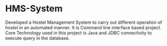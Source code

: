 # HMS-System
Developed a Hostel Management System to carry out different operation of hostel in an automated manner. It is Command line interface based project. 
Core Technology used in this project is Java and JDBC connectivity to execute query in the database.
